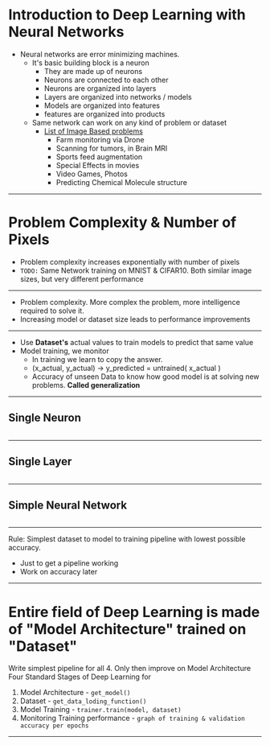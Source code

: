 # Introduction to Deep Learning with Neural Networks

- Neural networks are error minimizing machines. 
  - It's basic building block is a neuron
    - They are made up of neurons
    - Neurons are connected to each other
    - Neurons are organized into layers
    - Layers are organized into networks / models
    - Models are organized into features
    - features are organized into products
  - Same network can work on any kind of problem or dataset
    - [List of Image Based problems](https://www.kaggle.com/competitions?prestigeFilter=money&searchQuery=image)
      - Farm monitoring via Drone
      - Scanning for tumors, in Brain MRI
      - Sports feed augmentation
      - Special Effects in movies
      - Video Games, Photos
      - Predicting Chemical Molecule structure
---

# Problem Complexity & Number of Pixels
- Problem complexity increases exponentially with number of pixels
- `TODO:` Same Network training on MNIST & CIFAR10. Both similar image sizes, but very different performance

---
- Problem complexity. More complex the problem, more intelligence required to solve it. 
- Increasing model or dataset size leads to performance improvements

---

- Use **Dataset's** actual values to train models to predict that same value
- Model training, we monitor
  - In training we learn to copy the answer.
  - (x_actual, y_actual) -> y_predicted = untrained( x_actual )
  - Accuracy of unseen Data to know how good model is at solving new problems. **Called generalization**

---
## Single Neuron
```python

```

---
## Single Layer
```python
```

---
## Simple Neural Network
```python

```

---

Rule: Simplest dataset to model to training pipeline with lowest possible accuracy. 
- Just to get a pipeline working
- Work on accuracy later

---
# Entire field of Deep Learning is made of "Model Architecture" trained on "Dataset"

Write simplest pipeline for all 4. Only then improve on Model Architecture
Four Standard Stages of Deep Learning for
1. Model Architecture - `get_model()`
2. Dataset - `get_data_loding_function()`
3. Model Training - `trainer.train(model, dataset)`
4. Monitoring Training performance - `graph of training & validation accuracy per epochs`

---
